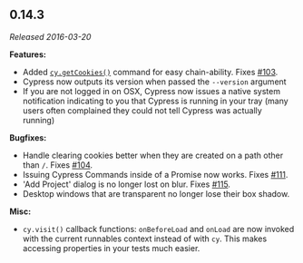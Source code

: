 ## 0.14.3

_Released 2016-03-20_

**Features:**

- Added [`cy.getCookies()`](/api/commands/getcookies) command for easy
  chain-ability. Fixes [#103](https://github.com/cypress-io/cypress/issues/103).
- Cypress now outputs its version when passed the `--version` argument
- If you are not logged in on OSX, Cypress now issues a native system
  notification indicating to you that Cypress is running in your tray (many
  users often complained they could not tell Cypress was actually running)

**Bugfixes:**

- Handle clearing cookies better when they are created on a path other than `/`.
  Fixes [#104](https://github.com/cypress-io/cypress/issues/104).
- Issuing Cypress Commands inside of a Promise now works. Fixes
  [#111](https://github.com/cypress-io/cypress/issues/111).
- 'Add Project' dialog is no longer lost on blur. Fixes
  [#115](https://github.com/cypress-io/cypress/issues/115).
- Desktop windows that are transparent no longer lose their box shadow.

**Misc:**

- `cy.visit()` callback functions: `onBeforeLoad` and `onLoad` are now invoked
  with the current runnables context instead of with `cy`. This makes accessing
  properties in your tests much easier.

